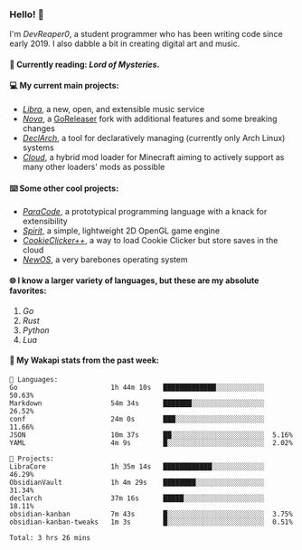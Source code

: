 ### Hello! 👋

I'm _DevReaper0_, a student programmer who has been writing code since early 2019. I also dabble a bit in creating digital art and music.

#### 📖 Currently reading: *Lord of Mysteries*.

#### 💻 My current main projects:

-   _[Libra](https://github.com/LibraMusic)_, a new, open, and extensible music service
-   _[Nova](https://github.com/LibraMusic/Nova)_, a [GoReleaser](https://github.com/goreleaser/goreleaser) fork with additional features and some breaking changes
-   _[DeclArch](https://github.com/DevReaper0/declarch)_, a tool for declaratively managing (currently only Arch Linux) systems
-   _[Cloud](https://github.com/CloudLoaderMC/CloudLoader)_, a hybrid mod loader for Minecraft aiming to actively support as many other loaders' mods as possible

#### ⌨️ Some other cool projects:

-   _[ParaCode](https://github.com/ParaCodeLang/ParaCode)_, a prototypical programming language with a knack for extensibility
-   _[Spirit](https://gitlab.com/DevReaper0/SpiritEngine)_, a simple, lightweight 2D OpenGL game engine
-   _[CookieClicker++](https://github.com/DevReaper0/CookieClickerPlusPlus)_, a way to load Cookie Clicker but store saves in the cloud
-   _[NewOS](https://github.com/DevReaper0/NewOS)_, a very barebones operating system

#### 🌐 I know a larger variety of languages, but these are my absolute favorites:

1. _Go_
2. _Rust_
3. _Python_
4. _Lua_

#### 📡 My Wakapi stats from the past week:

```text
💾 Languages:
Go                       1h 44m 10s   █████████████░░░░░░░░░░░░  50.63%
Markdown                 54m 34s      ███████░░░░░░░░░░░░░░░░░░  26.52%
conf                     24m 0s       ███░░░░░░░░░░░░░░░░░░░░░░  11.66%
JSON                     10m 37s      ██░░░░░░░░░░░░░░░░░░░░░░░  5.16%
YAML                     4m 9s        █░░░░░░░░░░░░░░░░░░░░░░░░  2.02%

💼 Projects:
LibraCore                1h 35m 14s   ████████████░░░░░░░░░░░░░  46.29%
ObsidianVault            1h 4m 29s    ████████░░░░░░░░░░░░░░░░░  31.34%
declarch                 37m 16s      █████░░░░░░░░░░░░░░░░░░░░  18.11%
obsidian-kanban          7m 43s       █░░░░░░░░░░░░░░░░░░░░░░░░  3.75%
obsidian-kanban-tweaks   1m 3s        █░░░░░░░░░░░░░░░░░░░░░░░░  0.51%

Total: 3 hrs 26 mins
```
